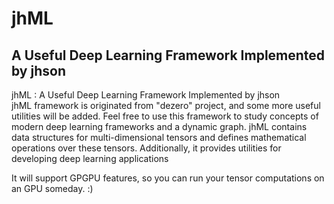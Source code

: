 # jhML
A Useful Deep Learning Framework Implemented by jhson
-----
jhML : A Useful Deep Learning Framework Implemented by jhson   
jhML framework is originated from "dezero" project, and some more useful utilities will be added. Feel free to use this framework to study concepts of modern deep learning frameworks and a dynamic graph. jhML contains data structures for multi-dimensional tensors and defines mathematical operations over these tensors. Additionally, it provides utilities for developing deep learning applications  
  
It will support GPGPU features, so you can run your tensor computations on an GPU someday. :)

